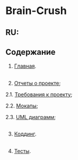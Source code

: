 # Brain-Crush

## RU:

## Содержание
1. [Главная](https://github.com/RocknRoll8877/lab2/tree/main).
##
2. [Отчеты о проекте](https://github.com/RocknRoll8877/lab2/tree/main/MINIGamers-main/documentation);

  2.1. [Требования к проекту](https://github.com/RocknRoll8877/lab2/blob/main/MINIGamers-main/documentation/requirements.md);

  2.2. [Мокапы](https://github.com/RocknRoll8877/lab2/tree/main/MINIGamers-main/documentation/Mockups);

  2.3. [UML диаграмм](https://github.com/RocknRoll8877/lab2/tree/main/MINIGamers-main/documentation/Diagram);
##
3. [Коддинг](https://github.com/RocknRoll8877/lab2/tree/main/MINIGamers-main/Code).
##
4. [Тесты](https://github.com/RocknRoll8877/lab2/tree/main/MINIGamers-main/Test).

